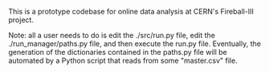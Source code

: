 This is a prototype codebase for online data analysis at CERN's Fireball-III project.

Note: all a user needs to do is edit the ./src/run.py file, edit the ./run_manager/paths.py file, and then execute the run.py file. Eventually, the generation of the dictionaries
contained in the paths.py file will be automated by a Python script that reads from some "master.csv" file.

